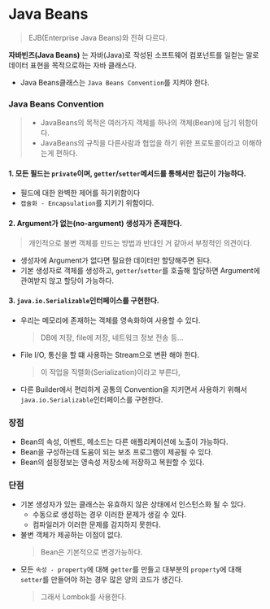 # Java Beans
> EJB(Enterprise Java Beans)와 전혀 다르다.

**자바빈즈(Java Beans)** 는 자바(Java)로 작성된 소프트웨어 컴포넌트를 일컫는 말로 데이터 표현을 목적으로하는 자바 클래스다.
- Java Beans클래스는 `Java Beans Convention`를 지켜야 한다.
 
### Java Beans Convention
>- JavaBeans의 목적은 여러가지 객체를 하나의 객체(Bean)에 담기 위함이다.
>- JavaBeans의 규칙을 다른사람과 협업을 하기 위한 프로토콜이라고 이해하는게 편하다.
#### 1. 모든 필드는 `private`이며, `getter`/`setter`메서드를 통해서만 접근이 가능하다.
- 필드에 대한 완벽한 제어를 하기위함이다
- `캡슐화 - Encapsulation`를 지키기 위함이다.

#### 2. Argument가 없는(no-argument) 생성자가 존재한다.
> 개인적으로 불변 객체를 만드는 방법과 반대인 거 같아서 부정적인 의견이다.
- 생성자에 Argument가 없다면 필요한 데이터만 할당해주면 된다.
- 기본 생성자로 객체를 생성하고, `getter`/`setter`를 호출해 할당하면 Argument에 관여받지 않고 할당이 가능하다.

#### 3. `java.io.Serializable`인터페이스를 구현한다. 
- 우리는 메모리에 존재하는 객체를 영속화하여 사용할 수 있다.
  > DB에 저장, file에 저장, 네트워크 정보 전송 등...
- File I/O, 통신을 할 떄 사용하는 Stream으로 변환 해야 한다.
  > 이 작업을 직렬화(Serialization)이라고 부른다,
- 다른 Builder에서 편리하게 공통의 Convention을 지키면서 사용하기 위해서 `java.io.Serializable`인터페이스를 구현한다.

### 장점
- Bean의 속성, 이벤트, 메소드는 다른 애플리케이션에 노출이 가능하다.
- Bean을 구성하는데 도움이 되는 보조 프로그램이 제공될 수 있다.
- Bean의 설정정보는 영속성 저장소에 저장하고 복원할 수 있다.

### 단점
- 기본 생성자가 있는 클래스는 유효하지 않은 상태에서 인스턴스화 될 수 있다.
    - 수동으로 생성하는 경우 이러한 문제가 생길 수 있다.
    - 컴파일러가 이러한 문제를 감지하지 못한다.
- 불변 객체가 제공하는 이점이 없다.
  > Bean은 기본적으로 변경가능하다.
- 모든 `속성 - property`에 대해 `getter`를 만들고 대부분의 `property`에 대해 `setter`를 만들어야 하는 경우 많은 양의 코드가 생긴다.
  > 그래서 Lombok를 사용한다.
